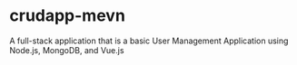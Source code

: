 # crudapp-mevn
A full-stack application that is a basic User Management Application using Node.js, MongoDB, and Vue.js
